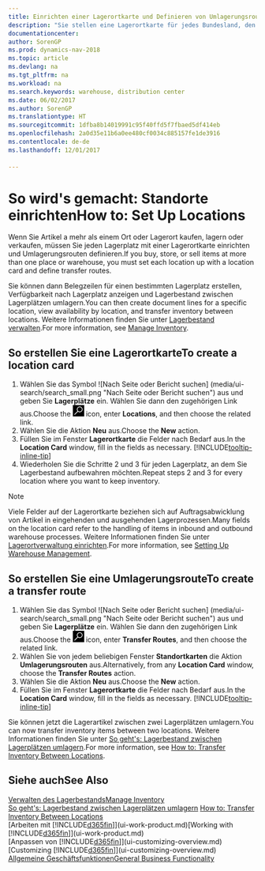 ```yaml
---
title: Einrichten einer Lagerortkarte und Definieren von Umlagerungsrouten
description: "Sie stellen eine Lagerortkarte für jedes Bundesland, den von Lagerartikel speichern, beispielsweise, ein Lager oder eine Vertriebsstelle und Einrichtungsrouten, um Artikel zwischen Lagerorten umlagern erstellen."
documentationcenter: 
author: SorenGP
ms.prod: dynamics-nav-2018
ms.topic: article
ms.devlang: na
ms.tgt_pltfrm: na
ms.workload: na
ms.search.keywords: warehouse, distribution center
ms.date: 06/02/2017
ms.author: SorenGP
ms.translationtype: HT
ms.sourcegitcommit: 1dfba8b14019991c95f40ffd5f7fbaed5df414eb
ms.openlocfilehash: 2a0d35e11b6a0ee480cf0034c885157fe1de3916
ms.contentlocale: de-de
ms.lasthandoff: 12/01/2017

---
```

# <a name="how-to-set-up-locations"></a><span data-ttu-id="3ec79-103">So wird's gemacht: Standorte einrichten</span><span class="sxs-lookup"><span data-stu-id="3ec79-103">How to: Set Up Locations</span></span>
<span data-ttu-id="3ec79-104">Wenn Sie Artikel a mehr als einem Ort oder Lagerort kaufen, lagern oder verkaufen, müssen Sie jeden Lagerplatz mit einer Lagerortkarte einrichten und Umlagerungsrouten definieren.</span><span class="sxs-lookup"><span data-stu-id="3ec79-104">If you buy, store, or sell items at more than one place or warehouse, you must set each location up with a location card and define transfer routes.</span></span>

<span data-ttu-id="3ec79-105">Sie können dann Belegzeilen für einen bestimmten Lagerplatz erstellen, Verfügbarkeit nach Lagerplatz anzeigen und Lagerbestand zwischen Lagerplätzen umlagern.</span><span class="sxs-lookup"><span data-stu-id="3ec79-105">You can then create document lines for a specific location, view availability by location, and transfer inventory between locations.</span></span> <span data-ttu-id="3ec79-106">Weitere Informationen finden Sie unter [Lagerbestand verwalten](inventory-manage-inventory.md).</span><span class="sxs-lookup"><span data-stu-id="3ec79-106">For more information, see [Manage Inventory](inventory-manage-inventory.md).</span></span>

## <a name="to-create-a-location-card"></a><span data-ttu-id="3ec79-107">So erstellen Sie eine Lagerortkarte</span><span class="sxs-lookup"><span data-stu-id="3ec79-107">To create a location card</span></span>
1. <span data-ttu-id="3ec79-108">Wählen Sie das Symbol ![Nach Seite oder Bericht suchen] (media/ui-search/search_small.png "Nach Seite oder Bericht suchen") aus und geben Sie **Lagerplätze** ein. Wählen Sie dann den zugehörigen Link aus.</span><span class="sxs-lookup"><span data-stu-id="3ec79-108">Choose the ![Search for Page or Report](media/ui-search/search_small.png "Search for Page or Report icon") icon, enter **Locations**, and then choose the related link.</span></span>
2. <span data-ttu-id="3ec79-109">Wählen Sie die Aktion **Neu** aus.</span><span class="sxs-lookup"><span data-stu-id="3ec79-109">Choose the **New** action.</span></span>
3. <span data-ttu-id="3ec79-110">Füllen Sie im Fenster **Lagerortkarte** die Felder nach Bedarf aus.</span><span class="sxs-lookup"><span data-stu-id="3ec79-110">In the **Location Card** window, fill in the fields as necessary.</span></span> [!INCLUDE[tooltip-inline-tip](includes/tooltip-inline-tip_md.md)]
4. <span data-ttu-id="3ec79-111">Wiederholen Sie die Schritte 2 und 3 für jeden Lagerplatz, an dem Sie Lagerbestand aufbewahren möchten.</span><span class="sxs-lookup"><span data-stu-id="3ec79-111">Repeat steps 2 and 3 for every location where you want to keep inventory.</span></span>

> [!NOTE]  
> <span data-ttu-id="3ec79-112">Viele Felder auf der Lagerortkarte beziehen sich auf Auftragsabwicklung von Artikel in eingehenden und ausgehenden Lagerprozessen.</span><span class="sxs-lookup"><span data-stu-id="3ec79-112">Many fields on the location card refer to the handling of items in inbound and outbound warehouse processes.</span></span> <span data-ttu-id="3ec79-113">Weitere Informationen finden Sie unter [Lagerortverwaltung einrichten](warehouse-setup-warehouse.md).</span><span class="sxs-lookup"><span data-stu-id="3ec79-113">For more information, see [Setting Up Warehouse Management](warehouse-setup-warehouse.md).</span></span>

## <a name="to-create-a-transfer-route"></a><span data-ttu-id="3ec79-114">So erstellen Sie eine Umlagerungsroute</span><span class="sxs-lookup"><span data-stu-id="3ec79-114">To create a transfer route</span></span>
1. <span data-ttu-id="3ec79-115">Wählen Sie das Symbol ![Nach Seite oder Bericht suchen] (media/ui-search/search_small.png "Nach Seite oder Bericht suchen") aus und geben Sie **Lagerplätze** ein. Wählen Sie dann den zugehörigen Link aus.</span><span class="sxs-lookup"><span data-stu-id="3ec79-115">Choose the ![Search for Page or Report](media/ui-search/search_small.png "Search for Page or Report icon") icon, enter **Transfer Routes**, and then choose the related link.</span></span>
2. <span data-ttu-id="3ec79-116">Wählen Sie von jedem beliebigen Fenster **Standortkarten** die Aktion **Umlagerungsrouten** aus.</span><span class="sxs-lookup"><span data-stu-id="3ec79-116">Alternatively, from any **Location Card** window, choose the **Transfer Routes** action.</span></span>
3. <span data-ttu-id="3ec79-117">Wählen Sie die Aktion **Neu** aus.</span><span class="sxs-lookup"><span data-stu-id="3ec79-117">Choose the **New** action.</span></span>
4. <span data-ttu-id="3ec79-118">Füllen Sie im Fenster **Lagerortkarte** die Felder nach Bedarf aus.</span><span class="sxs-lookup"><span data-stu-id="3ec79-118">In the **Location Card** window, fill in the fields as necessary.</span></span> [!INCLUDE[tooltip-inline-tip](includes/tooltip-inline-tip_md.md)]

<span data-ttu-id="3ec79-119">Sie können jetzt die Lagerartikel zwischen zwei Lagerplätzen umlagern.</span><span class="sxs-lookup"><span data-stu-id="3ec79-119">You can now transfer inventory items between two locations.</span></span> <span data-ttu-id="3ec79-120">Weitere Informationen finden Sie unter [So geht's: Lagerbestand zwischen Lagerplätzen umlagern](inventory-how-transfer-between-locations.md).</span><span class="sxs-lookup"><span data-stu-id="3ec79-120">For more information, see [How to: Transfer Inventory Between Locations](inventory-how-transfer-between-locations.md).</span></span>    

## <a name="see-also"></a><span data-ttu-id="3ec79-121">Siehe auch</span><span class="sxs-lookup"><span data-stu-id="3ec79-121">See Also</span></span>
[<span data-ttu-id="3ec79-122">Verwalten des Lagerbestands</span><span class="sxs-lookup"><span data-stu-id="3ec79-122">Manage Inventory</span></span>](inventory-manage-inventory.md)  
<span data-ttu-id="3ec79-123">[So geht's: Lagerbestand zwischen Lagerplätzen umlagern](inventory-how-transfer-between-locations.md)  </span><span class="sxs-lookup"><span data-stu-id="3ec79-123">[How to: Transfer Inventory Between Locations](inventory-how-transfer-between-locations.md)  </span></span>  
<span data-ttu-id="3ec79-124">[Arbeiten mit [!INCLUDE[d365fin](includes/d365fin_md.md)]](ui-work-product.md)</span><span class="sxs-lookup"><span data-stu-id="3ec79-124">[Working with [!INCLUDE[d365fin](includes/d365fin_md.md)]](ui-work-product.md)</span></span>  
<span data-ttu-id="3ec79-125">[Anpassen von [!INCLUDE[d365fin](includes/d365fin_md.md)]](ui-customizing-overview.md)</span><span class="sxs-lookup"><span data-stu-id="3ec79-125">[Customizing [!INCLUDE[d365fin](includes/d365fin_md.md)]](ui-customizing-overview.md)</span></span>  
[<span data-ttu-id="3ec79-126">Allgemeine Geschäftsfunktionen</span><span class="sxs-lookup"><span data-stu-id="3ec79-126">General Business Functionality</span></span>](ui-across-business-areas.md)

